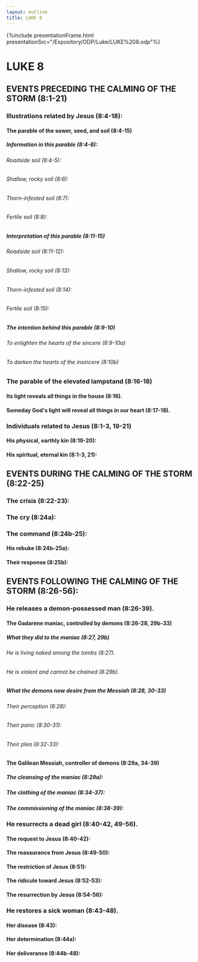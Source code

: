```yaml
---
layout: outline
title: LUKE 8
---
```

{%include presentationFrame.html presentationSrc="/Expository/ODP/Luke/LUKE%208.odp"%}

# LUKE 8
## EVENTS PRECEDING THE CALMING OF THE STORM (8:1-21) 
###  Illustrations related by Jesus (8:4-18): 
####  The parable of the sower, seed, and soil (8:4-15) 
#####  Information in this parable (8:4-8): 
######  Roadside soil (8:4-5): 
######  Shallow, rocky soil (8:6): 
######  Thorn-infested soil (8:7): 
######  Fertile soil (8:8): 
#####  Interpretation of this parable (8:11-15) 
######  Roadside soil (8:11-12): 
######  Shallow, rocky soil (8:13): 
######  Thorn-infested soil (8:14): 
######  Fertile soil (8:15): 
#####  The intention behind this parable (8:9-10) 
######  To enlighten the hearts of the sincere (8:9-10a) 
######  To darken the hearts of the insincere (8:10b) 
###  The parable of the elevated lampstand (8:16-18) 
####  Its light reveals all things in the house (8:16). 
####  Someday God\'s light will reveal all things in our heart (8:17-18). 
###  Individuals related to Jesus (8:1-3, 19-21) 
####  His physical, earthly kin (8:19-20): 
####  His spiritual, eternal kin (8:1-3, 21): 
## EVENTS DURING THE CALMING OF THE STORM (8:22-25) 
###  The crisis (8:22-23): 
###  The cry (8:24a): 
###  The command (8:24b-25): 
####  His rebuke (8:24b-25a): 
####  Their response (8:25b): 
## EVENTS FOLLOWING THE CALMING OF THE STORM (8:26-56): 
###  He releases a demon-possessed man (8:26-39). 
####  The Gadarene maniac, controlled by demons (8:26-28, 29b-33) 
#####  What they did to the maniac (8:27, 29b) 
######  He is living naked among the tombs (8:27). 
######  He is violent and cannot be chained (8:29b). 
#####  What the demons now desire from the Messiah (8:28, 30-33) 
######  Their perception (8:28): 
######  Their panic (8:30-31): 
######  Their plea (8:32-33):
####  The Galilean Messiah, controller of demons (8:29a, 34-39) 
#####  The cleansing of the maniac (8:29a): 
#####  The clothing of the maniac (8:34-37): 
#####  The commissioning of the maniac (8:38-39): 
###  He resurrects a dead girl (8:40-42, 49-56). 
####  The request to Jesus (8:40-42): 
####  The reassurance from Jesus (8:49-50): 
####  The restriction of Jesus (8:51): 
####  The ridicule toward Jesus (8:52-53): 
####  The resurrection by Jesus (8:54-56): 
###  He restores a sick woman (8:43-48). 
####  Her disease (8:43): 
####  Her determination (8:44a): 
####  Her deliverance (8:44b-48): 
